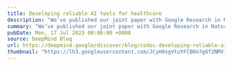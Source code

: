 ```yaml
---
title: Developing reliable AI tools for healthcare
description: "We’ve published our joint paper with Google Research in Nature Medicine, which proposes CoDoC (Complementarity-driven Deferral-to-Clinical Workflow), an AI system that learns when to rely on predictive AI tools or defer to a clinician for the most accurate interpretation of medical images."
summary: "We’ve published our joint paper with Google Research in Nature Medicine, which proposes CoDoC (Complementarity-driven Deferral-to-Clinical Workflow), an AI system that learns when to rely on predictive AI tools or defer to a clinician for the most accurate interpretation of medical images."
pubDate: Mon, 17 Jul 2023 00:00:00 +0000
source: DeepMind Blog
url: https://deepmind.google/discover/blog/codoc-developing-reliable-ai-tools-for-healthcare/
thumbnail: "https://lh3.googleusercontent.com/JCyH0sgVtuYFCB0n7g6f2NMV19yeAgvxQBqcfy9H_-DP_aW3k5h4i0bcZ9_9KCExs7rXRrCaC6s21uK5Udap6tX3zy96zOdn8YcF5WIxAFzUgru6Nw=w1200-h630-n-nu"
---
```


